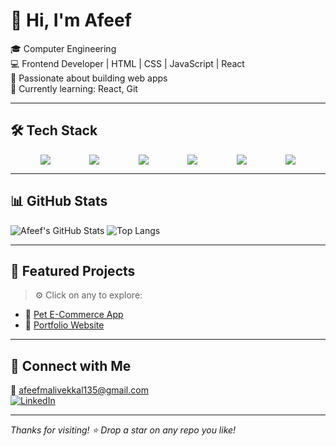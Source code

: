 # 👋 Hi, I'm Afeef

🎓 Computer Engineering   
💻 Frontend Developer | HTML | CSS | JavaScript | React  
🚀 Passionate about building web apps  
🌱 Currently learning: React, Git

---

## 🛠 Tech Stack

<div align="center" style="display: flex; flex-wrap: wrap; justify-content: space-evenly; gap: 15px;">

  <img src="https://img.shields.io/badge/HTML5-E34F26?style=for-the-badge&logo=html5&logoColor=white" />
  <img src="https://img.shields.io/badge/CSS3-1572B6?style=for-the-badge&logo=css3&logoColor=white" />
  <img src="https://img.shields.io/badge/JavaScript-F7DF1E?style=for-the-badge&logo=javascript&logoColor=black" />
  <img src="https://img.shields.io/badge/React-20232A?style=for-the-badge&logo=react&logoColor=61DAFB" />
  <img src="https://img.shields.io/badge/Git-F05032?style=for-the-badge&logo=git&logoColor=white" />
  <img src="https://img.shields.io/badge/VS%20Code-007ACC?style=for-the-badge&logo=visual-studio-code&logoColor=white" />

</div>




---

## 📊 GitHub Stats

![Afeef's GitHub Stats](https://github-readme-stats.vercel.app/api?username=Afeef-m&show_icons=true&theme=radical)
![Top Langs](https://github-readme-stats.vercel.app/api/top-langs/?username=Afeef-m&layout=compact&theme=radical)

---

## 📌 Featured Projects

> ⚙️ Click on any to explore:

- 🐾 [Pet E-Commerce App](https://github.com/Afeef-m/pet-e-com)  
- 🔗 [Portfolio Website](https://github.com/Afeef-m/portfolio)  

---


## 🔗 Connect with Me

📧 afeefmalivekkal135@gmail.com  
[![LinkedIn](https://img.shields.io/badge/LinkedIn-blue?logo=linkedin&style=for-the-badge)](https://www.linkedin.com/in/afeef-m)  

---

_Thanks for visiting! ⭐ Drop a star on any repo you like!_
